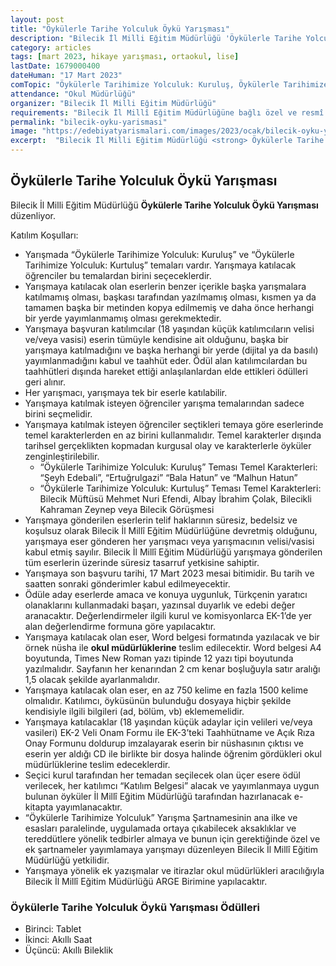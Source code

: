 ```yaml
---
layout: post
title: "Öykülerle Tarihe Yolculuk Öykü Yarışması"
description: "Bilecik İl Milli Eğitim Müdürlüğü 'Öykülerle Tarihe Yolculuk Öykü Yarışması' düzenliyor."
category: articles
tags: [mart 2023, hikaye yarışması, ortaokul, lise]
lastDate: 1679000400
dateHuman: "17 Mart 2023"
comTopic: "Öykülerle Tarihimize Yolculuk: Kuruluş, Öykülerle Tarihimize Yolculuk: Kurtuluş"
attendance: "Okul Müdürlüğü"
organizer: "Bilecik İl Milli Eğitim Müdürlüğü"
requirements: "Bilecik İl Millî Eğitim Müdürlüğüne bağlı özel ve resmî kurumlarda öğrenim gören ortaokul ve lise öğrencileri katılabilir."
permalink: "bilecik-oyku-yarismasi"
image: "https://edebiyatyarismalari.com/images/2023/ocak/bilecik-oyku-yarismasi.jpg"
excerpt:  "Bilecik İl Milli Eğitim Müdürlüğü <strong> Öykülerle Tarihe Yolculuk Öykü Yarışması </strong> düzenliyor."
---
```


## Öykülerle Tarihe Yolculuk Öykü Yarışması
Bilecik İl Milli Eğitim Müdürlüğü **Öykülerle Tarihe Yolculuk Öykü Yarışması** düzenliyor.  

Katılım Koşulları:
- Yarışmada “Öykülerle Tarihimize Yolculuk: Kuruluş” ve “Öykülerle Tarihimize Yolculuk: Kurtuluş” temaları vardır. Yarışmaya katılacak öğrenciler bu temalardan birini seçeceklerdir.
- Yarışmaya katılacak olan eserlerin benzer içerikle başka yarışmalara katılmamış olması, başkası tarafından yazılmamış olması, kısmen ya da tamamen başka bir metinden kopya edilmemiş ve daha önce herhangi bir yerde yayımlanmamış olması gerekmektedir.
- Yarışmaya başvuran katılımcılar (18 yaşından küçük katılımcıların velisi ve/veya vasisi) eserin tümüyle kendisine ait olduğunu, başka bir yarışmaya katılmadığını ve başka herhangi bir yerde (dijital ya da basılı) yayımlanmadığını kabul ve taahhüt eder. Ödül alan katılımcılardan bu taahhütleri dışında hareket ettiği anlaşılanlardan elde ettikleri ödülleri geri alınır.
- Her yarışmacı, yarışmaya tek bir eserle katılabilir.
- Yarışmaya katılmak isteyen öğrenciler yarışma temalarından sadece birini seçmelidir.
- Yarışmaya katılmak isteyen öğrenciler seçtikleri temaya göre eserlerinde temel karakterlerden en az birini kullanmalıdır. Temel karakterler dışında tarihsel gerçeklikten kopmadan kurgusal olay ve karakterlerle öyküler zenginleştirilebilir.
    - “Öykülerle Tarihimize Yolculuk: Kuruluş” Teması Temel Karakterleri: “Şeyh Edebali”, “Ertuğrulgazi” “Bala Hatun” ve “Malhun Hatun”
    - “Öykülerle Tarihimize Yolculuk: Kurtuluş” Teması Temel Karakterleri: Bilecik Müftüsü Mehmet Nuri Efendi, Albay İbrahim Çolak, Bilecikli Kahraman Zeynep veya Bilecik Görüşmesi
- Yarışmaya gönderilen eserlerin telif haklarının süresiz, bedelsiz ve koşulsuz olarak Bilecik İl Millî Eğitim Müdürlüğüne devretmiş olduğunu, yarışmaya eser gönderen her yarışmacı veya yarışmacının velisi/vasisi kabul etmiş sayılır. Bilecik İl Millî Eğitim Müdürlüğü yarışmaya gönderilen tüm eserlerin üzerinde süresiz tasarruf yetkisine sahiptir.
- Yarışmaya son başvuru tarihi, 17 Mart 2023 mesai bitimidir. Bu tarih ve saatten sonraki gönderimler kabul edilmeyecektir.
- Ödüle aday eserlerde amaca ve konuya uygunluk, Türkçenin yaratıcı olanaklarını kullanmadaki başarı, yazınsal duyarlık ve edebi değer aranacaktır. Değerlendirmeler ilgili kurul ve komisyonlarca EK-1’de yer alan değerlendirme formuna göre yapılacaktır.
- Yarışmaya katılacak olan eser, Word belgesi formatında yazılacak ve bir örnek nüsha ile **okul müdürlüklerine** teslim edilecektir. Word belgesi A4 boyutunda, Times New Roman yazı tipinde 12 yazı tipi boyutunda yazılmalıdır. Sayfanın her kenarından 2 cm kenar boşluğuyla satır aralığı 1,5 olacak şekilde ayarlanmalıdır.
- Yarışmaya katılacak olan eser, en az 750 kelime en fazla 1500 kelime olmalıdır. Katılımcı, öyküsünün bulunduğu dosyaya hiçbir şekilde kendisiyle ilgili bilgileri (ad, bölüm, vb) eklememelidir.
- Yarışmaya katılacaklar (18 yaşından küçük adaylar için velileri ve/veya vasileri) EK-2 Veli Onam Formu ile EK-3’teki Taahhütname ve Açık Rıza Onay Formunu doldurup imzalayarak eserin bir nüshasının çıktısı ve eserin yer aldığı CD ile birlikte bir dosya halinde öğrenim gördükleri okul müdürlüklerine teslim edeceklerdir.
- Seçici kurul tarafından her temadan seçilecek olan üçer esere ödül verilecek, her katılımcı “Katılım Belgesi” alacak ve yayımlanmaya uygun bulunan öyküler İl Millî Eğitim Müdürlüğü tarafından hazırlanacak e-kitapta yayımlanacaktır.
- “Öykülerle Tarihimize Yolculuk” Yarışma Şartnamesinin ana ilke ve esasları paralelinde, uygulamada ortaya çıkabilecek aksaklıklar ve tereddütlere yönelik tedbirler almaya ve bunun için gerektiğinde özel ve ek şartnameler yayımlamaya yarışmayı düzenleyen Bilecik İl Millî Eğitim Müdürlüğü yetkilidir.
- Yarışmaya yönelik ek yazışmalar ve itirazlar okul müdürlükleri aracılığıyla Bilecik İl Millî Eğitim Müdürlüğü ARGE Birimine yapılacaktır.


### Öykülerle Tarihe Yolculuk Öykü Yarışması Ödülleri
- Birinci: Tablet
- İkinci: Akıllı Saat
- Üçüncü: Akıllı Bileklik